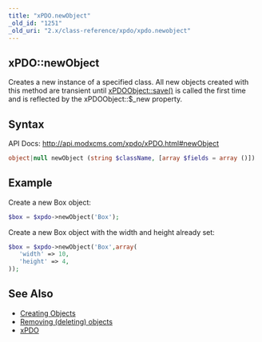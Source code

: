 ```yaml
---
title: "xPDO.newObject"
_old_id: "1251"
_old_uri: "2.x/class-reference/xpdo/xpdo.newobject"
---
```


## xPDO::newObject 

Creates a new instance of a specified class. 
All new objects created with this method are transient until [xPDOObject::save()](extending-modx/xpdo/class-reference/xpdoobject/persistence-methods/save "save") is called the first time and is reflected by the xPDOObject::$\_new property.

## Syntax 

API Docs: <http://api.modxcms.com/xpdo/xPDO.html#newObject>

``` php 
object|null newObject (string $className, [array $fields = array ()])
```

## Example 

Create a new Box object:

``` php 
$box = $xpdo->newObject('Box');
```

Create a new Box object with the width and height already set:

``` php 
$box = $xpdo->newObject('Box',array(
   'width' => 10,
   'height' => 4,
));
```

## See Also 

- [Creating Objects](extending-modx/xpdo/creating-objects "Creating Objects")
- [Removing (deleting) objects](extending-modx/xpdo/class-reference/xpdoobject/persistence-methods/remove)
- [xPDO](extending-modx/xpdo "xPDO")